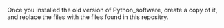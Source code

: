 Once you installed the old version of Python_software, create a copy of it, and replace the files with the files found in this repositry. 
